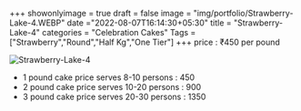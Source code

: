 +++
showonlyimage = true
draft = false
image = "img/portfolio/Strawberry-Lake-4.WEBP"
date ="2022-08-07T16:14:30+05:30"
title = "Strawberry-Lake-4"
categories = "Celebration Cakes"
Tags = ["Strawberry","Round","Half Kg","One Tier"]
+++
price : ₹450 per pound
<!--more-->
![Strawberry-Lake-4](/img/portfolio/Strawberry-Lake-4.WEBP)
* 1 pound cake price serves 8-10 persons : 450
* 2 pound cake price serves 10-20 persons : 900
* 3 pound cake price serves 20-30 persons : 1350

